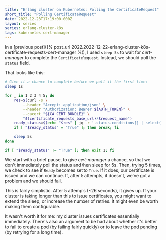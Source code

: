 ```yaml
---
title: "Erlang cluster on Kubernetes: Polling the CertificateRequest"
short_title: "Polling CertificateRequest"
date: 2022-12-23T17:19:00.000Z
layout: series
series: erlang-cluster-k8s
tags: kubernetes cert-manager
---
```


In a [previous post]({% post_url 2022/2022-12-22-erlang-cluster-k8s-certificate-requests-cert-manager %}), I used `sleep
5s` to wait for _cert-manager_ to complete the `CertificateRequest`. Instead, we should poll the `status` field.

That looks like this:

```bash
# Give it a chance to complete before we poll it the first time:
sleep 1s

for _ in 1 2 3 4 5; do
    res=$(curl -s \
        --header "Accept: application/json" \
        --header "Authorization: Bearer ${AUTH_TOKEN}" \
        --cacert "${CA_CERT_BUNDLE}" \
        "${certificate_requests_base_url}/$request_name")
    ready_status=$(echo "$res" | jq -r '.status.conditions[] | select(.type == "Ready") | .status')
    if [ "$ready_status" = "True" ]; then break; fi

    sleep 5s
done

if [ "$ready_status" != "True" ]; then exit 1; fi
```

We start with a brief pause, to give _cert-manager_ a chance, so that we don't immediately poll the status and then
sleep for 5s. Then, trying 5 times, we check to see if `Ready` becomes set to `True`. If it does, our certificate is
issued and we can continue. If, after 5 attempts, it doesn't, we've got a problem and we should fail.

This is fairly simplistic. After 5 attempts (~26 seconds), it gives up. If your cluster is taking longer than this to
issue certificates, you might want to extend the sleep, or increase the number of retries. It might even be worth making
them configurable.

It wasn't worth it for me: my cluster issues certificates essentially immediately. There's also an argument to be had
about whether it's better to fail to create a pod (by failing fairly quickly) or to leave the pod pending (by retrying
for a long time).
